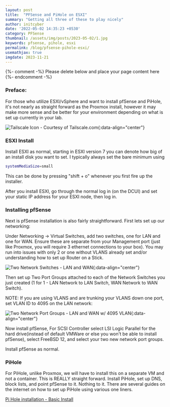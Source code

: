 ```yaml
---
layout: post
title:  "PFSense and PiHole on ESXI"
summary: "Getting all three of these to play nicely"
author: initcyber
date: '2022-05-02 14:35:23 +0530'
category: PFSense
thumbnail: /assets/img/posts/2023-05-02/1.jpg
keywords: pfsense, pihole, esxi
permalink: /blog/pfsense-pihole-esxi/
usemathjax: true
imgdate: 2023-11-21
---
```


{%- comment -%} Please delete below and place your page content here {%- endcomment -%}

### Preface:
For those who utilize ESXI/vSphere and want to install pfSense and PiHole, it's not nearly as straight forward as the Proxmox install, however it may make more sense and be better for your environment depending on what is set up currently in your lab.

![Tailscale Icon - Courtesy of Tailscale.com](/assets/img/posts/{{page.imgdate}}/1.png){:data-align="center"}


### ESXI Install
Install ESXI as normal, starting in ESXI version 7 you can denote how big of an install disk you want to set. I typically always set the bare minimum using

```bash
systemMediaSize=small
```

This can be done by pressing "shift + o" whenever you first fire up the installer.

After you install ESXI, go through the normal log in (on the DCUI) and set your static IP address for your ESXI node, then log in.

### Installing pfSense

Next is pfSense installation is also fairly straightforward. First lets set up our networking:

Under Networking -> Virtual Switches, add two switches, one for LAN and one for WAN. Ensure these are separate from your Management port (just like Proxmox, you will require 3 ethernet connections to your box). You may run into issues with only 2 or one without VLANS already set and/or understanding how to set up Router on a Stick.

![Two Network Switches - LAN and WAN](/assets/img/posts/{{page.imgdate}}/2.png){:data-align="center"}

Then set up Two Port Groups attached to each of the Network Switches you just created (1 for 1 - LAN Network to LAN Switch, WAN Network to WAN Switch).

NOTE: If you are using VLANS and are trunking your VLANS down one port, set VLAN ID to 4095 on the LAN network:

![Two Network Port Groups - LAN and WAN w/ 4095 VLAN](/assets/img/posts/{{page.imgdate}}/3.png){:data-align="center"}

Now install pfSense, For SCSI Controller select LSI Logic Parallel for the hard drive(instead of default VMWare or else you won't be able to install pfSense), select FreeBSD 12, and select your two new network port groups.

Install pfSense as normal.


### PiHole

For PiHole, unlike Proxmox, we will have to install this on a separate VM and not a container. This is REALLY straight forward. Install PiHole, set up DNS, block lists, and point pfSense to it. Nothing to it. There are several guides on the internet on how to set up PiHole using various one liners. 

[Pi Hole installation - Basic Install](https://docs.pi-hole.net/main/basic-install/)

